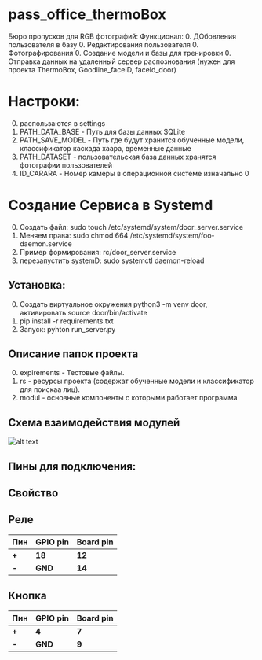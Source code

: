 # pass_office_thermoBox
Бюро пропусков для RGB фотографий:
Функционал:
0. ДОбовления пользователя в базу
0. Редактирования пользователя
0. Фотографирования
0. Создание модели и базы для тренировки
0. Отправка данных на удаленный сервер распознования (нужен для проекта ThermoBox, Goodline_faceID, faceId_door)

# Настроки:
0. распользаются в settings
0. PATH_DATA_BASE - Путь для базы данных SQLite
0. PATH_SAVE_MODEL - Путь где будут хранится обученные модели, классификатор каскада хаара, временные данные
0. PATH_DATASET - пользовательская база данных хранятся фотографии пользователей
0. ID_CARARA - Номер камеры в операционной системе изначально 0

# Создание Сервиса в Systemd
0. Создать файл: sudo touch /etc/systemd/system/door_server.service
0. Меняем права: sudo chmod 664 /etc/systemd/system/foo-daemon.service
0. Пример формирования: rc/door_server.service
0. перезапустить systemD: sudo systemctl daemon-reload

## Установка:
0. Создать виртуальное окружения python3 -m venv door, активировать source door/bin/activate
0. pip install -r requirements.txt
0. Запуск: pyhton run_server.py

## Описание папок проекта
0. expirements - Тестовые файлы.
0. rs - ресурсы проекта (содержат обученные модели и классификатор для поискаа лиц).
0. modul - основные компоненты с которыми работает программа

## Схема взаимодействия модулей
![alt text](https://github.com/morgonxak/termoBox/blob/9_9_20/app_thermometer/rc/git/Schema.png)

## Пины для подключения:
## Свойство
## Реле
Пин |  GPIO pin | Board pin
------------ | ------------- | ------------- 
**+** | **18** | **12**
**-** | **GND** | **14**
## Кнопка
Пин |  GPIO pin | Board pin
------------ | ------------- | ------------- 
**+** | **4** | **7**
**-** | **GND** | **9**
